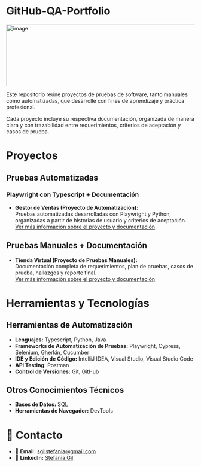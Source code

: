 # GitHub-QA-Portfolio

<img width="1200" height="165" alt="image" src="https://github.com/user-attachments/assets/3f1ff8aa-8b10-4a06-bed2-31ba6b14a6d6" />


Este repositorio reúne proyectos de pruebas de software, tanto manuales como automatizadas, que desarrollé con fines de aprendizaje y práctica profesional.  

Cada proyecto incluye su respectiva documentación, organizada de manera clara y con trazabilidad entre requerimientos, criterios de aceptación y casos de prueba.

#  Proyectos


## Pruebas Automatizadas 

### Playwright con Typescript + Documentación

- **Gestor de Ventas (Proyecto de Automatización):**  
  Pruebas automatizadas desarrolladas con Playwright y Python, organizadas a partir de historias de usuario y criterios de aceptación.  
   [Ver más información sobre el proyecto y documentación](/docs/qa-automatizacion-playwright-gestor-ventas.md)

## Pruebas Manuales + Documentación  

- **Tienda Virtual (Proyecto de Pruebas Manuales):**  
  Documentación completa de requerimientos, plan de pruebas, casos de prueba, hallazgos y reporte final.  
   [Ver más información sobre el proyecto y documentación](/docs/qa-pruebas-manuales-ecommerce.md)

# Herramientas y Tecnologías

## Herramientas de Automatización
- **Lenguajes:** Typescript, Python, Java
- **Frameworks de Automatización de Pruebas:** Playwright, Cypress, Selenium, Gherkin, Cucumber
- **IDE y Edición de Código:** IntelliJ IDEA, Visual Studio, Visual Studio Code
- **API Testing:** Postman
- **Control de Versiones:** Git, GitHub

## Otros Conocimientos Técnicos
- **Bases de Datos:** SQL
- **Herramientas de Navegador:** DevTools

  

# 📩 Contacto

- 📧 **Email:** sgilstefania@gmail.com
- 💼 **LinkedIn:** [Stefania Gil](https://www.linkedin.com/in/stefania-gil-qa/)  
